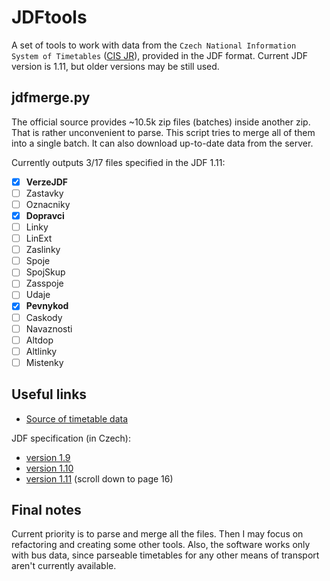 # JDFtools
A set of tools to work with data from the `Czech National Information System of Timetables` ([CIS JR](http://chaps.cz/eng/products/CIS)), provided in the JDF format. Current JDF version is 1.11, but older versions may be still used.

## jdfmerge.py

The official source provides ~10.5k zip files (batches) inside another zip. That is rather unconvenient to parse. This script tries to merge all of them into a single batch. It can also download up-to-date data from the server.

Currently outputs 3/17 files specified in the JDF 1.11:
 - [x] **VerzeJDF**
 - [ ] Zastavky
 - [ ] Oznacniky
 - [x] **Dopravci**
 - [ ] Linky
 - [ ] LinExt
 - [ ] Zaslinky
 - [ ] Spoje
 - [ ] SpojSkup
 - [ ] Zasspoje
 - [ ] Udaje
 - [x] **Pevnykod**
 - [ ] Caskody
 - [ ] Navaznosti
 - [ ] Altdop
 - [ ] Altlinky
 - [ ] Mistenky

## Useful links

* [Source of timetable data](http://goo.gl/ILULNj)

JDF specification (in Czech):
* [version 1.9](http://chaps.cz/files/cis/jdf-1.9.pdf)
* [version 1.10](http://chaps.cz/files/cis/jdf-1.10.pdf)
* [version 1.11](http://www.mdcr.cz/NR/rdonlyres/BD24BAB6-29EC-4E03-B91D-700494A41284/0/metodickyPokyn5.pdf) (scroll down to page 16)

## Final notes

Current priority is to parse and merge all the files. Then I may focus on refactoring and creating some other tools. Also, the software works only with bus data, since parseable timetables for any other means of transport aren't currently available.
